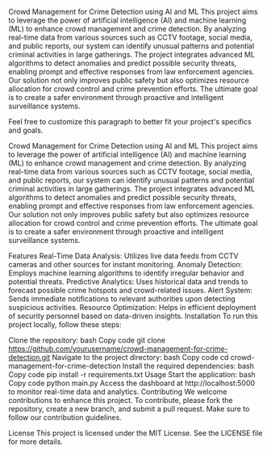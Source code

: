 Crowd Management for Crime Detection using AI and ML
This project aims to leverage the power of artificial intelligence (AI) and machine learning (ML) to enhance crowd management and crime detection. By analyzing real-time data from various sources such as CCTV footage, social media, and public reports, our system can identify unusual patterns and potential criminal activities in large gatherings. The project integrates advanced ML algorithms to detect anomalies and predict possible security threats, enabling prompt and effective responses from law enforcement agencies. Our solution not only improves public safety but also optimizes resource allocation for crowd control and crime prevention efforts. The ultimate goal is to create a safer environment through proactive and intelligent surveillance systems.

Feel free to customize this paragraph to better fit your project's specifics and goals.

Crowd Management for Crime Detection using AI and ML
This project aims to leverage the power of artificial intelligence (AI) and machine learning (ML) to enhance crowd management and crime detection. By analyzing real-time data from various sources such as CCTV footage, social media, and public reports, our system can identify unusual patterns and potential criminal activities in large gatherings. The project integrates advanced ML algorithms to detect anomalies and predict possible security threats, enabling prompt and effective responses from law enforcement agencies. Our solution not only improves public safety but also optimizes resource allocation for crowd control and crime prevention efforts. The ultimate goal is to create a safer environment through proactive and intelligent surveillance systems.

Features
Real-Time Data Analysis: Utilizes live data feeds from CCTV cameras and other sources for instant monitoring.
Anomaly Detection: Employs machine learning algorithms to identify irregular behavior and potential threats.
Predictive Analytics: Uses historical data and trends to forecast possible crime hotspots and crowd-related issues.
Alert System: Sends immediate notifications to relevant authorities upon detecting suspicious activities.
Resource Optimization: Helps in efficient deployment of security personnel based on data-driven insights.
Installation
To run this project locally, follow these steps:

Clone the repository:
bash
Copy code
git clone https://github.com/yourusername/crowd-management-for-crime-detection.git
Navigate to the project directory:
bash
Copy code
cd crowd-management-for-crime-detection
Install the required dependencies:
bash
Copy code
pip install -r requirements.txt
Usage
Start the application:
bash
Copy code
python main.py
Access the dashboard at http://localhost:5000 to monitor real-time data and analytics.
Contributing
We welcome contributions to enhance this project. To contribute, please fork the repository, create a new branch, and submit a pull request. Make sure to follow our contribution guidelines.

License
This project is licensed under the MIT License. See the LICENSE file for more details.

